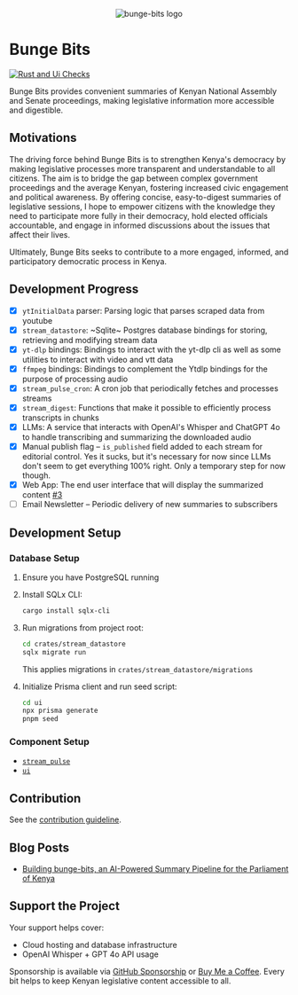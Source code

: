 <p align="center">
  <img src="./logo.png" alt="bunge-bits logo" />
</p>

# Bunge Bits

[![Rust and Ui Checks](https://github.com/c12i/bunge-bits/actions/workflows/rust-and-ui-checks.yml/badge.svg)](https://github.com/c12i/bunge-bits/actions/workflows/rust-and-ui-checks.yml)

Bunge Bits provides convenient summaries of Kenyan National Assembly and Senate proceedings, making legislative information more accessible and digestible.

## Motivations

The driving force behind Bunge Bits is to strengthen Kenya's democracy by making legislative processes more transparent and understandable to all citizens. The aim is to bridge the gap between complex government proceedings and the average Kenyan, fostering increased civic engagement and political awareness. By offering concise, easy-to-digest summaries of legislative sessions, I hope to empower citizens with the knowledge they need to participate more fully in their democracy, hold elected officials accountable, and engage in informed discussions about the issues that affect their lives.

Ultimately, Bunge Bits seeks to contribute to a more engaged, informed, and participatory democratic process in Kenya.

## Development Progress

- [x] `ytInitialData` parser: Parsing logic that parses scraped data from youtube
- [x] `stream_datastore`: ~Sqlite~ Postgres database bindings for storing, retrieving and modifying stream data
- [x] `yt-dlp` bindings: Bindings to interact with the yt-dlp cli as well as some utilities to interact with video and vtt data
- [x] `ffmpeg` bindings: Bindings to complement the Ytdlp bindings for the purpose of processing audio
- [x] `stream_pulse_cron`: A cron job that periodically fetches and processes streams
- [x] `stream_digest`: Functions that make it possible to efficiently process transcripts in chunks
- [x] LLMs: A service that interacts with OpenAI's Whisper and ChatGPT 4o to handle transcribing and summarizing the downloaded audio
- [x] Manual publish flag – `is_published` field added to each stream for editorial control. Yes it sucks, but it's necessary for now since LLMs don't seem to get everything 100% right. Only a temporary step for now though.
- [x] Web App: The end user interface that will display the summarized content [#3](https://github.com/c12i/bunge-bits/issues/3)
- [ ] Email Newsletter – Periodic delivery of new summaries to subscribers

## Development Setup

### Database Setup

1. Ensure you have PostgreSQL running
2. Install SQLx CLI:
   ```bash
   cargo install sqlx-cli
   ```
3. Run migrations from project root:
   ```bash
   cd crates/stream_datastore
   sqlx migrate run
   ```
   This applies migrations in `crates/stream_datastore/migrations`

4. Initialize Prisma client and run seed script:
   ```bash
   cd ui
   npx prisma generate
   pnpm seed
   ```

### Component Setup

- [`stream_pulse`](./crates/stream_pulse/README.md#development-setup)
- [`ui`](./ui/README.md)

## Contribution

See the [contribution guideline](./CONTRIBUTING.md).

## Blog Posts

- [Building bunge-bits, an AI-Powered Summary Pipeline for the Parliament of Kenya](https://collinsmuriuki.xyz/building-bunge-bits/)

## Support the Project

Your support helps cover:

- Cloud hosting and database infrastructure
- OpenAI Whisper + GPT 4o API usage

Sponsorship is available via [GitHub Sponsorship](https://github.com/sponsors/c12i) or [Buy Me a Coffee](https://buymeacoffee.com/c12i). Every bit helps to keep Kenyan legislative content accessible to all.
